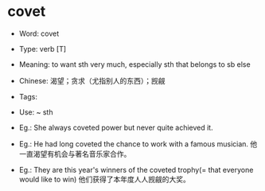 # covet

- Word: covet

- Type: verb [T]
- Meaning: to want sth very much, especially sth that belongs to sb else
- Chinese: 渴望；贪求（尤指别人的东西）；觊觎
- Tags: 
- Use: ~ sth
- Eg.: She always coveted power but never quite achieved it.
- Eg.: He had long coveted the chance to work with a famous musician. 他一直渴望有机会与著名音乐家合作。
- Eg.: They are this year's winners of the coveted trophy(= that everyone would like to win) 他们获得了本年度人人觊觎的大奖。

